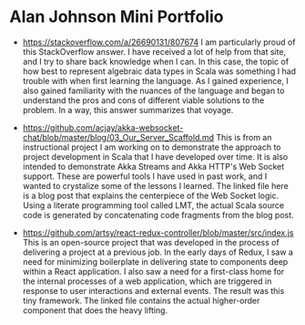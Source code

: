 # Alan Johnson Mini Portfolio

* https://stackoverflow.com/a/26690131/807674
  I am particularly proud of this StackOverflow answer. I have received a lot of help from that site, and I try to share back knowledge when I can. In this case, the topic of how best to represent algebraic data types in Scala was something I had trouble with when first learning the language. As I gained experience, I also gained familiarity with the nuances of the language and began to understand the pros and cons of different viable solutions to the problem. In a way, this answer summarizes that voyage.

* https://github.com/acjay/akka-websocket-chat/blob/master/blog/03_Our_Server_Scaffold.md
  This is from an instructional project I am working on to demonstrate the approach to project development in Scala that I have developed over time. It is also intended to demonstrate Akka Streams and Akka HTTP's Web Socket support. These are powerful tools I have used in past work, and I wanted to crystalize some of the lessons I learned. The linked file here is a blog post that explains the centerpiece of the Web Socket logic. Using a literate programming tool called LMT, the actual Scala source code is generated by concatenating code fragments from the blog post.

* https://github.com/artsy/react-redux-controller/blob/master/src/index.js
  This is an open-source project that was developed in the process of delivering a project at a previous job. In the early days of Redux, I saw a need for minimizing boilerplate in delivering state to components deep within a React application.  I also saw a need for a first-class home for the internal processes of a web application, which are triggered in response to user interactions and external events. The result was this tiny framework. The linked file contains the actual higher-order component that does the heavy lifting.
